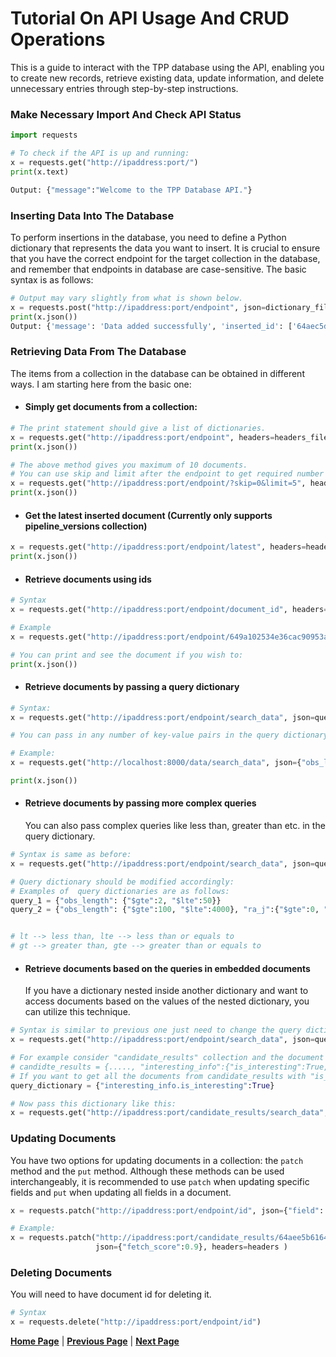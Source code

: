 # Tutorial On API Usage And CRUD Operations
 This is a guide to interact with the TPP database using the
 API, enabling you to create new records, retrieve existing data, 
 update information, and delete unnecessary entries through step-by-step instructions.

### Make Necessary Import And Check API Status
```python
import requests

# To check if the API is up and running:
x = requests.get("http://ipaddress:port/")
print(x.text)

Output: {"message":"Welcome to the TPP Database API."}

```

### Inserting Data Into The Database
To perform insertions in the database, you need to define a Python dictionary that
represents the data you want to insert. It is crucial to ensure that you have 
the correct endpoint for the target collection in the database, and remember that 
endpoints in database are case-sensitive. The basic syntax is as follows:
```python
# Output may vary slightly from what is shown below.
x = requests.post("http://ipaddress:port/endpoint", json=dictionary_file, headers=headers_file)
print(x.json())
Output: {'message': 'Data added successfully', 'inserted_id': ['64aec5d5debe5c9809620978']}
```

### Retrieving Data From The Database
The items from a collection in the database can be obtained in different ways. 
I am starting here from the basic one:

- #### Simply get documents from a collection:
```python
# The print statement should give a list of dictionaries. 
x = requests.get("http://ipaddress:port/endpoint", headers=headers_file)
print(x.json())

# The above method gives you maximum of 10 documents.
# You can use skip and limit after the endpoint to get required number of documents skipping certain number of items.
x = requests.get("http://ipaddress:port/endpoint/?skip=0&limit=5", headers=headers_file)
print(x.json())
```

- #### Get the latest inserted document (Currently only supports pipeline_versions collection)
```python
x = requests.get("http://ipaddress:port/endpoint/latest", headers=headers_file)   # endpoint supported now is "pipeline_versions" 
print(x.json())
```

- #### Retrieve documents using ids
```python
# Syntax
x = requests.get("http://ipaddress:port/endpoint/document_id", headers=headers_file)

# Example
x = requests.get("http://ipaddress:port/endpoint/649a102534e36cac90953ac3", headers=headers_file)

# You can print and see the document if you wish to:
print(x.json())

```

- #### Retrieve documents by passing a query dictionary
```python
# Syntax:
x = requests.get("http://ipaddress:port/endpoint/search_data", json=query_dictionary, headers=headers_file)

# You can pass in any number of key-value pairs in the query dictionary but remember it is logical 'AND' operation.

# Example:
x = requests.get("http://localhost:8000/data/search_data", json={"obs_length": 1}, headers=headers)

print(x.json())
```

- #### Retrieve documents by passing more complex queries
  You can also pass complex queries like less than, greater than etc. in the query dictionary.

```python
# Syntax is same as before:
x = requests.get("http://ipaddress:port/endpoint/search_data", json=query_dictionary, headers=headers_file)

# Query dictionary should be modified accordingly:
# Examples of  query dictionaries are as follows:
query_1 = {"obs_length": {"$gte":2, "$lte":50}}
query_2 = {"obs_length": {"$gte":100, "$lte":4000}, "ra_j":{"$gte":0, "$lte":202}}


# lt --> less than, lte --> less than or equals to
# gt --> greater than, gte --> greater than or equals to
```

- #### Retrieve documents based on the queries in embedded documents
  If you have a dictionary nested inside another dictionary and want to access 
  documents based on the values of the nested dictionary, you can utilize this technique.
```python
# Syntax is similar to previous one just need to change the query dictionary
x = requests.get("http://ipaddress:port/endpoint/search_data", json=query_dictionary, headers=headers_file)

# For example consider "candidate_results" collection and the document structure is as follows:
# candidte_results = {....., "interesting_info":{"is_interesting":True, "submitting_user":"username"},....}
# If you want to get all the documents from candidate_results with "is_interesting"=True then define query dictionary as follows:
query_dictionary = {"interesting_info.is_interesting":True}

# Now pass this dictionary like this:
x = requests.get("http://ipaddress:port/candidate_results/search_data", json=query_dictionary, headers=headers_file)
```

### Updating Documents

You have two options for updating documents in a collection: the `patch` method
and the `put` method. Although these methods can be used interchangeably, it is
recommended to use `patch` when updating specific fields and `put` when updating
all fields in a document. 
```python
x = requests.patch("http://ipaddress:port/endpoint/id", json={"field": "new_value"})

# Example:
x = requests.patch("http://ipaddress:port/candidate_results/64aee5b616479f801052fc27",
                   json={"fetch_score":0.9}, headers=headers )
```

### Deleting Documents
You will need to have document id for deleting it.
```python
# Syntax
x = requests.delete("http://ipaddress:port/endpoint/id")
```

[__Home Page__](README.md)  |   [__Previous Page__](page1.md) | [__Next Page__](page3.md)
